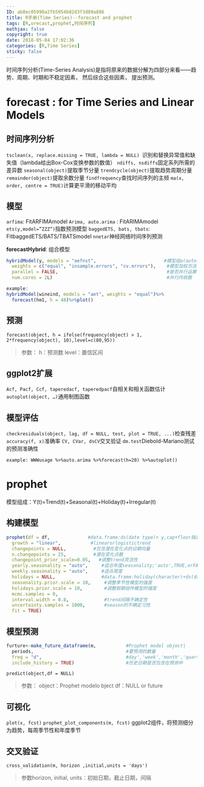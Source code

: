 ```yaml
---
ID: ab8ec05998a2fb5954b82d3f3d89a886
title: R手册(Time Series)--forecast and prophet
tags: [R,orecast,prophet,时间序列]
mathjax: false
copyright: true
date: 2018-05-04 17:02:36
categories: [R,Time Series]
sticky: false
---
```

时间序列分析(Time-Series Analysis)是指将原来的数据分解为四部分来看——趋势、周期、时期和不稳定因素， 然后综合这些因素， 提出预测。

<!-- more -->

# forecast : for Time Series and Linear Models

## 时间序列分析

`tsclean(x, replace.missing = TRUE, lambda = NULL) `识别和替换异常值和缺失值（lambda给出Box-Cox变换参数的数值）
`ndiffs, nsdiffs`固定系列所需的差异数
`seasonal(object)`提取季节分量
`trendcycle(object)`提取趋势周期分量
`remainder(object)`提取余数分量
`findfrequency`查找时间序列的主频
`ma(x, order, centre = TRUE)`计算更平滑的移动平均

## 模型

`arfima`: FitARFIMAmodel
`Arima, auto.arima` : FitARIMAmodel
`ets(y,model=”ZZZ”)`指数预测模型
`baggedETS, bats, tbats`: FitbaggedETS/BATS/TBATSmodel
`nnetar`神经网络时间序列预测

**forecastHybrid**: 组合模型

```r
hybridModel(y, models = "aefnst",                         #模型组a(auto.arima),e(ets),f(thetam),n(nnetar),s(stlm),t(tbats)
  weights = c("equal", "insample.errors", "cv.errors"),    #模型加权方法
  parallel = FALSE,                                        #是否并行运算
  num.cores = 2L)                                          #并行内核数
```

```r
example: 
hybridModel(wineind, models = "aet", weights = "equal")%>%
  forecast(hm1, h = 48)%>%plot()
```

## 预测

`forecast(object, h = ifelse(frequency(object) > 1, 2*frequency(object), 10),level=c(80,95))`

> 参数：
> h：预测数
> level：置信区间

## ggplot2扩展

`Acf, Pacf, Ccf, taperedacf, taperedpacf`自相关和相关函数估计
`autoplot(object, …)`通用制图函数

## 模型评估

`checkresiduals(object, lag, df = NULL, test, plot = TRUE, ...)`检查残差
`accuracy(f, x)`准确率
`CV, CVar, dsCV`交叉验证
`dm.test`Diebold-Mariano测试的预测准确性

`example: WWWusage %>%auto.arima %>%forecast(h=20) %>%autoplot()`

# prophet

模型组成：Y(t)=Trend(t)+Seasonal(t)+Holiday(t)+Irregular(t)

## 构建模型

```r
prophet(df = df,              #data.frame:ds(date type)+ y,cap+floor指定饱和最大值和最小值
  growth = "linear",           #linearorlogistictrend
  changepoints = NULL,          #包含潜在变化点的日期向量
  n.changepoints = 25,          #潜在变化点数
  changepoint_prior_scale=0.05,   #调整trend灵活性
  yearly.seasonality = "auto",     #适合年度seasonality;'auto',TRUE,orFALSE
  weekly.seasonality = "auto",     #适合周度
  holidays = NULL,                 #data.frame:holiday(character)+ds(datetype),lower_window+upper_window(可选，指定假日周围的天数)
  seasonality.prior.scale = 10,     #调整季节性模型的强度
  holidays.prior.scale = 10,        #调整假期组件模型的强度
  mcmc.samples = 0, 
  interval.width = 0.8,             #trend间隔不确定性
  uncertainty.samples = 1000,       #season的不确定习性
  fit = TRUE)
```

## 模型预测

```r
furture<-make_future_dataframe(m,           #Prophet model object|
  periods,                                  #要预测的数量
  freq = "d",                               #day','week','month','quarter',or'year'
  include_history = TRUE)                   #历史日期是否包含在预测中
```

`predict(object,df = NULL)`

> 参数：
> object：Prophet modelo bject 
> df：NULL or future

## 可视化

`plot(x, fcst)`
`prophet_plot_components(m, fcst)` ggplot2组件，将预测细分为趋势，每周季节性和年度季节

## 交叉验证

`cross_validation(m, horizon ,initial,units = 'days')`

> 参数horizon, initial, units：初始日期，截止日期，间隔



